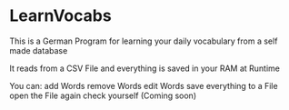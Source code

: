 LearnVocabs
===========

This is a German Program for learning your daily vocabulary from a self made database


It reads from a CSV File and everything is saved in your RAM at Runtime

You can:
	add Words
	remove Words
	edit Words
	save everything to a File
	open the File again
	check yourself (Coming soon)
